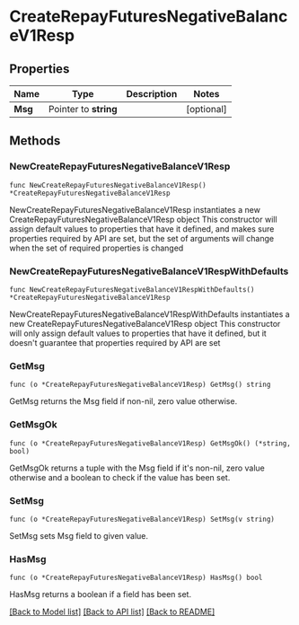 # CreateRepayFuturesNegativeBalanceV1Resp

## Properties

Name | Type | Description | Notes
------------ | ------------- | ------------- | -------------
**Msg** | Pointer to **string** |  | [optional] 

## Methods

### NewCreateRepayFuturesNegativeBalanceV1Resp

`func NewCreateRepayFuturesNegativeBalanceV1Resp() *CreateRepayFuturesNegativeBalanceV1Resp`

NewCreateRepayFuturesNegativeBalanceV1Resp instantiates a new CreateRepayFuturesNegativeBalanceV1Resp object
This constructor will assign default values to properties that have it defined,
and makes sure properties required by API are set, but the set of arguments
will change when the set of required properties is changed

### NewCreateRepayFuturesNegativeBalanceV1RespWithDefaults

`func NewCreateRepayFuturesNegativeBalanceV1RespWithDefaults() *CreateRepayFuturesNegativeBalanceV1Resp`

NewCreateRepayFuturesNegativeBalanceV1RespWithDefaults instantiates a new CreateRepayFuturesNegativeBalanceV1Resp object
This constructor will only assign default values to properties that have it defined,
but it doesn't guarantee that properties required by API are set

### GetMsg

`func (o *CreateRepayFuturesNegativeBalanceV1Resp) GetMsg() string`

GetMsg returns the Msg field if non-nil, zero value otherwise.

### GetMsgOk

`func (o *CreateRepayFuturesNegativeBalanceV1Resp) GetMsgOk() (*string, bool)`

GetMsgOk returns a tuple with the Msg field if it's non-nil, zero value otherwise
and a boolean to check if the value has been set.

### SetMsg

`func (o *CreateRepayFuturesNegativeBalanceV1Resp) SetMsg(v string)`

SetMsg sets Msg field to given value.

### HasMsg

`func (o *CreateRepayFuturesNegativeBalanceV1Resp) HasMsg() bool`

HasMsg returns a boolean if a field has been set.


[[Back to Model list]](../README.md#documentation-for-models) [[Back to API list]](../README.md#documentation-for-api-endpoints) [[Back to README]](../README.md)


